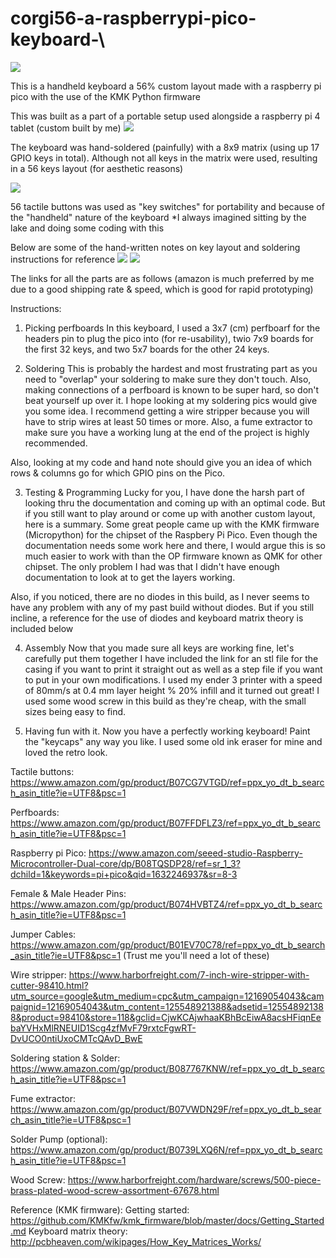 # corgi56-a-raspberrypi-pico-keyboard-\

<img src ="https://user-images.githubusercontent.com/70709101/134220817-9b618a65-e604-4f35-b56d-d4699ebc8601.jpg">


This is a handheld keyboard a 56% custom layout made with a raspberry pi pico with the use of the KMK Python firmware

This was built as a part of a portable setup used alongside a raspberry pi 4 tablet (custom built by me)
<img src="https://user-images.githubusercontent.com/70709101/134221447-0988b1fa-b43b-4ab4-bee8-752074ab9996.jpg">

The keyboard was hand-soldered (painfully) with a 8x9 matrix (using up 17 GPIO keys in total). Although not all keys in the matrix were used, resulting in a 56 keys layout (for aesthetic reasons)

<img src="https://user-images.githubusercontent.com/70709101/134222109-16b41c9b-3cec-46f8-b8e6-793dd429dc3c.jpg">


56 tactile buttons was used as "key switches" for portability and because of the "handheld" nature of the keyboard
*I always imagined sitting by the lake and doing some coding with this

Below are some of the hand-written notes on key layout and soldering instructions for reference
<img src ="https://user-images.githubusercontent.com/70709101/134222592-08590939-4593-46a2-8e02-e1d5bfd5c6c8.jpg">
<img src ="https://user-images.githubusercontent.com/70709101/134222621-59f21d04-f724-49b8-87c2-dcbfc1f957f2.jpg">



The links for all the parts are as follows (amazon is much preferred by me due to a good shipping rate & speed, which is good for rapid prototyping)

Instructions:

1. Picking perfboards
In this keyboard, I used a 3x7 (cm) perfboarf for the headers pin to plug the pico into (for re-usability), twio 7x9 boards for the first 32 keys, and two 5x7 boards for the other 24 keys.

2. Soldering 
This is probably the hardest and most frustrating part as you need to "overlap" your soldering to make sure they don't touch. Also, making connections of a perfboard is known to be super hard, so don't beat yourself up over it. I hope looking at my soldering pics would give you some idea.
I recommend getting a wire stripper because you will have to strip wires at least 50 times or more. Also, a fume extractor to make sure you have a working lung at the end of the project is highly recommended.

Also, looking at my code and hand note should give you an idea of which rows & columns go for which GPIO pins on the Pico.

3. Testing & Programming
Lucky for you, I have done the harsh part of looking thru the documentation and coming up with an optimal code.
But if you still want to play around or come up with another custom layout, here is a summary.
Some great people came up with the KMK firmware (Micropython) for the chipset of the Raspbery Pi Pico. Even though the documentation needs some work here and there, I would argue this is so much easier to work with than the OP firmware known as QMK for other chipset. The only problem I had was that I didn't have enough documentation to look at to get the layers working.

Also, if you noticed, there are no diodes in this build, as I never seems to have any problem with any of my past build without diodes. But if you still incline, a reference for the use of diodes and keyboard matrix theory is included below

4. Assembly
Now that you made sure all keys are working fine, let's carefully put them together
I have included the link for an stl file for the casing if you want to print it straight out
as well as a step file if you want to put in your own modifications.
I used my ender 3 printer with a speed of 80mm/s at 0.4 mm layer height % 20% infill and it turned out great!
I used some wood screw in this build as they're cheap, with the small sizes being easy to find.

5. Having fun with it.
Now you have a perfectly working keyboard! Paint the "keycaps" any way you like. I used some old ink eraser for mine and loved the retro look.


Tactile buttons: https://www.amazon.com/gp/product/B07CG7VTGD/ref=ppx_yo_dt_b_search_asin_title?ie=UTF8&psc=1

Perfboards: https://www.amazon.com/gp/product/B07FFDFLZ3/ref=ppx_yo_dt_b_search_asin_title?ie=UTF8&psc=1

Raspberry pi Pico: https://www.amazon.com/seeed-studio-Raspberry-Microcontroller-Dual-core/dp/B08TQSDP28/ref=sr_1_3?dchild=1&keywords=pi+pico&qid=1632246937&sr=8-3

Female & Male Header Pins: https://www.amazon.com/gp/product/B074HVBTZ4/ref=ppx_yo_dt_b_search_asin_title?ie=UTF8&psc=1

Jumper Cables: https://www.amazon.com/gp/product/B01EV70C78/ref=ppx_yo_dt_b_search_asin_title?ie=UTF8&psc=1 (Trust me you'll need a lot of these)

Wire stripper: https://www.harborfreight.com/7-inch-wire-stripper-with-cutter-98410.html?utm_source=google&utm_medium=cpc&utm_campaign=12169054043&campaignid=12169054043&utm_content=125548921388&adsetid=125548921388&product=98410&store=118&gclid=CjwKCAjwhaaKBhBcEiwA8acsHFiqnEebaYVHxMlRNEUID1Scg4zfMvF79rxtcFgwRT-DvUCO0ntiUxoCMTcQAvD_BwE

Soldering station & Solder: https://www.amazon.com/gp/product/B087767KNW/ref=ppx_yo_dt_b_search_asin_title?ie=UTF8&psc=1

Fume extractor: https://www.amazon.com/gp/product/B07VWDN29F/ref=ppx_yo_dt_b_search_asin_title?ie=UTF8&psc=1

Solder Pump (optional): https://www.amazon.com/gp/product/B0739LXQ6N/ref=ppx_yo_dt_b_search_asin_title?ie=UTF8&psc=1

Wood Screw: https://www.harborfreight.com/hardware/screws/500-piece-brass-plated-wood-screw-assortment-67678.html

Reference (KMK firmware):
Getting started: https://github.com/KMKfw/kmk_firmware/blob/master/docs/Getting_Started.md
Keyboard matrix theory: http://pcbheaven.com/wikipages/How_Key_Matrices_Works/

